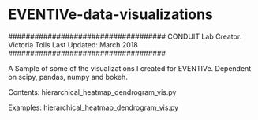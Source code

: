 # EVENTIVe-data-visualizations

####################################
CONDUIT Lab
Creator: Victoria Tolls
Last Updated: March 2018
####################################

A Sample of some of the visualizations I created for EVENTIVe. Dependent on scipy, pandas, numpy and bokeh. 

Contents:
hierarchical_heatmap_dendrogram_vis.py


Examples:
hierarchical_heatmap_dendrogram_vis.py
